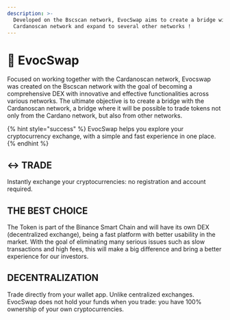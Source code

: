 ```yaml
---
description: >-
  Developed on the Bscscan network, EvocSwap aims to create a bridge with the
  Cardanoscan network and expand to several other networks !
---
```


# 🔂 EvocSwap

Focused on working together with the Cardanoscan network, Evocswap was created on the Bscscan network with the goal of becoming a comprehensive DEX with innovative and effective functionalities across various networks. The ultimate objective is to create a bridge with the Cardanoscan network, a bridge where it will be possible to trade tokens not only from the Cardano network, but also from other networks.

{% hint style="success" %}
EvocSwap helps you explore your cryptocurrency exchange, with a simple and fast experience in one place.
{% endhint %}

## ↔️ TRADE

Instantly exchange your cryptocurrencies: no registration and account required.

## THE BEST CHOICE&#x20;

The Token is part of the Binance Smart Chain and will have its own DEX (decentralized exchange), being a fast platform with better usability in the market. With the goal of eliminating many serious issues such as slow transactions and high fees, this will make a big difference and bring a better experience for our investors.

## DECENTRALIZATION&#x20;

Trade directly from your wallet app. Unlike centralized exchanges. EvocSwap does not hold your funds when you trade: you have 100% ownership of your own cryptocurrencies.
